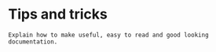 Tips and tricks
================

```{todo}
Explain how to make useful, easy to read and good looking documentation.
```